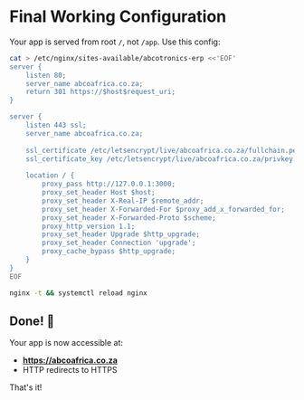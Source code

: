 # Final Working Configuration

Your app is served from root `/`, not `/app`. Use this config:

```bash
cat > /etc/nginx/sites-available/abcotronics-erp <<'EOF'
server {
    listen 80;
    server_name abcoafrica.co.za;
    return 301 https://$host$request_uri;
}

server {
    listen 443 ssl;
    server_name abcoafrica.co.za;
    
    ssl_certificate /etc/letsencrypt/live/abcoafrica.co.za/fullchain.pem;
    ssl_certificate_key /etc/letsencrypt/live/abcoafrica.co.za/privkey.pem;
    
    location / {
        proxy_pass http://127.0.0.1:3000;
        proxy_set_header Host $host;
        proxy_set_header X-Real-IP $remote_addr;
        proxy_set_header X-Forwarded-For $proxy_add_x_forwarded_for;
        proxy_set_header X-Forwarded-Proto $scheme;
        proxy_http_version 1.1;
        proxy_set_header Upgrade $http_upgrade;
        proxy_set_header Connection 'upgrade';
        proxy_cache_bypass $http_upgrade;
    }
}
EOF

nginx -t && systemctl reload nginx
```

## Done! 🎉

Your app is now accessible at:
- **https://abcoafrica.co.za**
- HTTP redirects to HTTPS

That's it!
